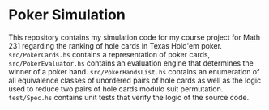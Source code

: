 # Poker Simulation

This repository contains my simulation code for my course project
for Math 231 regarding the ranking of hole cards in Texas Hold'em poker. 
`src/PokerCards.hs` contains a representation of poker cards,
`src/PokerEvaluator.hs` contains an evaluation engine that determines
the winner of a poker hand. `src/PokerHandsList.hs` contains an
enumeration of all equivalence classes of unordered pairs of hole cards
as well as the logic used to reduce two pairs of hole cards modulo
suit permutation. `test/Spec.hs` contains unit tests that verify the
logic of the source code.
